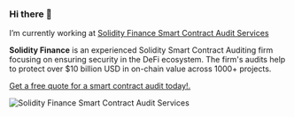 ### Hi there 👋

I’m currently working at [Solidity Finance Smart Contract Audit Services](https://solidity.finance/) 

**Solidity Finance**  is an experienced Solidity Smart Contract Auditing firm focusing on ensuring security in the DeFi ecosystem. The firm's audits help to protect over $10 billion USD in on-chain value across 1000+ projects. 

[Get a free quote for a smart contract audit today!.](https://solidity.finance/#four)

![Solidity Finance Smart Contract Audit Services](https://solidity.finance/images/logo-designs/Solidity%20Finance%20Logo%20JPG%20RGB-01.jpg)
